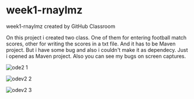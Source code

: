 # week1-rnaylmz
week1-rnaylmz created by GitHub Classroom

On this project i created two class. One of them for entering football match scores, other for writing the scores in a txt file. 
And it has to be Maven project. But i have some bug and also i couldn't make it as dependecy. 
Just i opened as Maven project. Also you can see my bugs on screen captures. 


![ode2 1](https://user-images.githubusercontent.com/82233346/175719186-c0846d72-514f-4aa4-bba3-34dd687d12bf.png)


![odev2 2](https://user-images.githubusercontent.com/82233346/175719579-c200096e-b992-4494-8567-bd54d8a95fe9.png)


![odev2 3](https://user-images.githubusercontent.com/82233346/175719599-7cf505a9-608f-4501-b2df-120fbc3fabcd.png)
